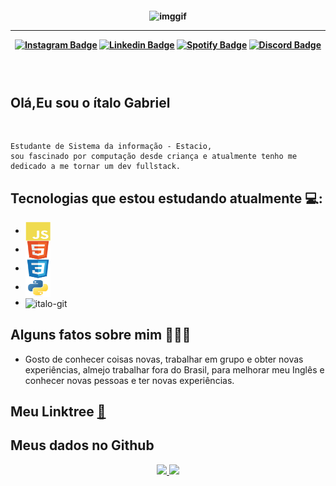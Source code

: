<h4 align="center">
 
![imggif](https://i.imgur.com/9FaIwWh.gif)

<hr>

[![Instagram Badge](https://img.shields.io/badge/-instagram-red?style=for-the-badge&logo=instagram&logoColor=white)](https://www.instagram.com/eu_itaru)
[![Linkedin Badge](https://img.shields.io/badge/-Linkedin-blue?style=for-the-badge&logo=Linkedin&logoColor=white)](https://www.linkedin.com/in/italo-gabriel-dos-santos-tavares-4449631a6/)
[![Spotify Badge](https://img.shields.io/badge/-Spotify-3bb34b?style=for-the-badge&logo=Spotify&logoColor=161f16)](https://open.spotify.com/user/31rmubxd7aam65crhtsxawcitb3a)
[![Discord Badge](https://img.shields.io/badge/-discord-grey?style=for-the-badge&logo=Discord&logoColor=white)](https://sites.google.com/view/eviltsumabot/p%C3%A1gina-inicial)
 
</h4>

<h3 align="center">  <br>

## Olá,Eu sou o ítalo Gabriel
<br>

</h3>

```
Estudante de Sistema da informação - Estacio, 
sou fascinado por computação desde criança e atualmente tenho me dedicado a me tornar um dev fullstack.
```
## Tecnologias que estou estudando atualmente 💻:

  - <img align="center" alt="italo-Js" height="30" width="40" src="https://raw.githubusercontent.com/devicons/devicon/master/icons/javascript/javascript-plain.svg">
  - <img align="center" alt="italo-HTML" height="30" width="40" src="https://raw.githubusercontent.com/devicons/devicon/master/icons/html5/html5-original.svg">
  - <img align="center" alt="italo-CSS" height="30" width="40" src="https://raw.githubusercontent.com/devicons/devicon/master/icons/css3/css3-original.svg">
  - <img align="center" alt="italo-Python" height="30" width="40" src="https://raw.githubusercontent.com/devicons/devicon/master/icons/python/python-original.svg">
  - <img align="center" alt="italo-git" height="30" width="40" src="https://cdn.jsdelivr.net/gh/devicons/devicon/icons/git/git-original.svg">

## Alguns fatos sobre mim 👨🏻‍💻

- Gosto de conhecer coisas novas, trabalhar em grupo e obter novas experiências, almejo trabalhar fora do Brasil, para melhorar meu Inglês e conhecer novas pessoas e ter novas experiências.

## Meu Linktree [:link:](http://linktr.ee/eviltsuma)

## Meus dados no Github

<!-- <span style="height ">
![Anurag's GitHub stats](https://github-readme-stats.vercel.app/api?username=ItaloGabs&show_icons=true&theme=tokyonight)
</span> -->

<div align="center">
  <a href="https://github.com/ItaloGabs">
  <img height="180em" src="https://github-readme-stats.vercel.app/api?username=ItaloGabs&show_icons=true&theme=tokyonight&include_all_commits=true&count_private=true"/>
  <img height="180em" src="https://github-readme-stats.vercel.app/api/top-langs/?username=ItaloGabs&layout=compact&langs_count=7&theme=tokyonight"/>
</div>





